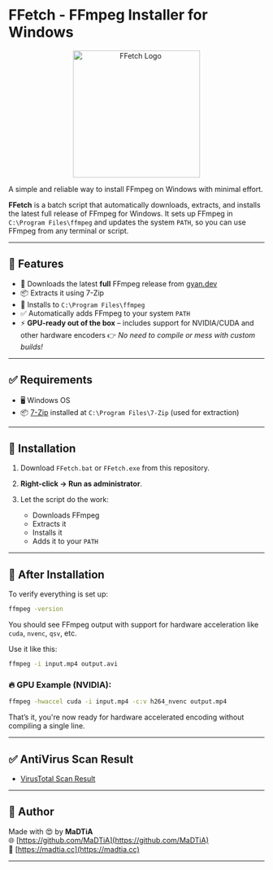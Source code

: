 # FFetch - FFmpeg Installer for Windows

<p align="center">
  <img src="https://i.ibb.co/WvpzrtLG/FFetch-FFmpeg-Installer-for-Windows.png" alt="FFetch Logo" width="250"/>
</p>

A simple and reliable way to install FFmpeg on Windows with minimal effort.

**FFetch** is a batch script that automatically downloads, extracts, and installs the latest full release of FFmpeg for Windows. It sets up FFmpeg in `C:\Program Files\ffmpeg` and updates the system `PATH`, so you can use FFmpeg from any terminal or script.

---

## 🚀 Features

* 🔽 Downloads the latest **full** FFmpeg release from [gyan.dev](https://www.gyan.dev/ffmpeg/builds/)
* 📦 Extracts it using 7-Zip
* 📁 Installs to `C:\Program Files\ffmpeg`
* ✅ Automatically adds FFmpeg to your system `PATH`
* ⚡️ **GPU-ready out of the box** – includes support for NVIDIA/CUDA and other hardware encoders
  👉 *No need to compile or mess with custom builds!*

---

## ✅ Requirements

* 🖥️ Windows OS
* 📦 [7-Zip](https://www.7-zip.org/) installed at `C:\Program Files\7-Zip` (used for extraction)

---

## 🔧 Installation

1. Download `FFetch.bat` or `FFetch.exe` from this repository.
2. **Right-click → Run as administrator**.
3. Let the script do the work:

   * Downloads FFmpeg
   * Extracts it
   * Installs it
   * Adds it to your `PATH`

---

## 🧪 After Installation

To verify everything is set up:

```bash
ffmpeg -version
```

You should see FFmpeg output with support for hardware acceleration like `cuda`, `nvenc`, `qsv`, etc.

Use it like this:

```bash
ffmpeg -i input.mp4 output.avi
```

### 🔥 GPU Example (NVIDIA):

```bash
ffmpeg -hwaccel cuda -i input.mp4 -c:v h264_nvenc output.mp4
```

That’s it, you're now ready for hardware accelerated encoding without compiling a single line.

---

## ✅ AntiVirus Scan Result

* [VirusTotal Scan Result](https://www.virustotal.com/gui/file/52b5aba8d0ac3c7817a0813a197d5e13e457ef5978a43c4ba57eb46e824724fb?nocache=1)

---

## 🙌 Author

Made with 😍 by **MaDTiA**
<br>
🌐 [https://github.com/MaDTiA](https://github.com/MaDTiA)
<br>
🧠 [https://madtia.cc](https://madtia.cc)

---
